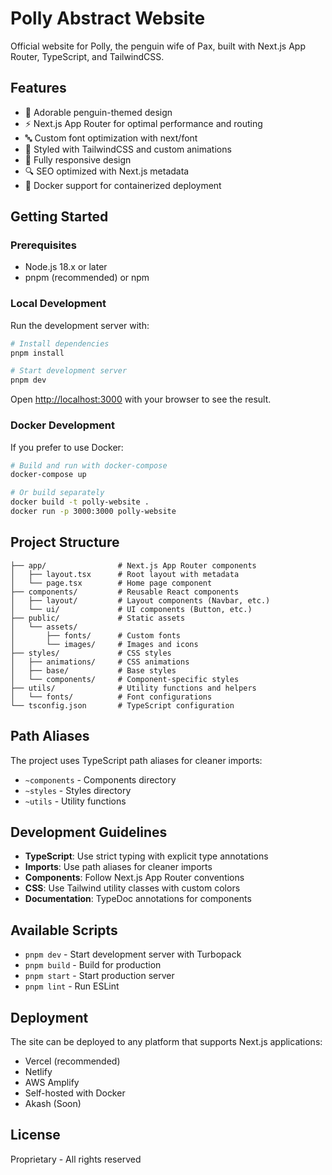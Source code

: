 # Polly Abstract Website

Official website for Polly, the penguin wife of Pax, built with Next.js App Router, TypeScript, and TailwindCSS.

## Features

- 🐧 Adorable penguin-themed design
- ⚡ Next.js App Router for optimal performance and routing
- 🔤 Custom font optimization with next/font
- 🎨 Styled with TailwindCSS and custom animations
- 📱 Fully responsive design
- 🔍 SEO optimized with Next.js metadata
- 🐳 Docker support for containerized deployment

## Getting Started

### Prerequisites

- Node.js 18.x or later
- pnpm (recommended) or npm

### Local Development

Run the development server with:

```bash
# Install dependencies
pnpm install

# Start development server
pnpm dev
```

Open [http://localhost:3000](http://localhost:3000) with your browser to see the result.

### Docker Development

If you prefer to use Docker:

```bash
# Build and run with docker-compose
docker-compose up

# Or build separately
docker build -t polly-website .
docker run -p 3000:3000 polly-website
```

## Project Structure

```
├── app/                # Next.js App Router components
│   ├── layout.tsx      # Root layout with metadata
│   └── page.tsx        # Home page component
├── components/         # Reusable React components
│   ├── layout/         # Layout components (Navbar, etc.)
│   └── ui/             # UI components (Button, etc.)
├── public/             # Static assets
│   └── assets/
│       ├── fonts/      # Custom fonts
│       └── images/     # Images and icons
├── styles/             # CSS styles
│   ├── animations/     # CSS animations
│   ├── base/           # Base styles
│   └── components/     # Component-specific styles
├── utils/              # Utility functions and helpers
│   └── fonts/          # Font configurations
└── tsconfig.json       # TypeScript configuration
```

## Path Aliases

The project uses TypeScript path aliases for cleaner imports:

- `~components` - Components directory
- `~styles` - Styles directory
- `~utils` - Utility functions

## Development Guidelines

- **TypeScript**: Use strict typing with explicit type annotations
- **Imports**: Use path aliases for cleaner imports
- **Components**: Follow Next.js App Router conventions
- **CSS**: Use Tailwind utility classes with custom colors
- **Documentation**: TypeDoc annotations for components

## Available Scripts

- `pnpm dev` - Start development server with Turbopack
- `pnpm build` - Build for production
- `pnpm start` - Start production server
- `pnpm lint` - Run ESLint

## Deployment

The site can be deployed to any platform that supports Next.js applications:

- Vercel (recommended)
- Netlify
- AWS Amplify
- Self-hosted with Docker
- Akash (Soon)

## License

Proprietary - All rights reserved